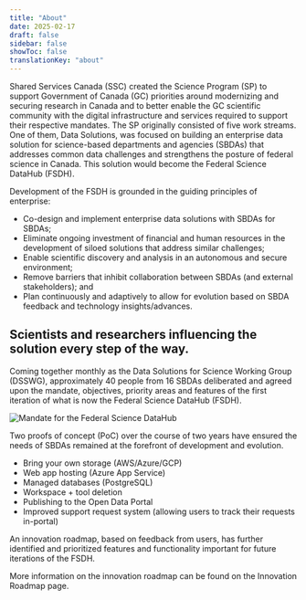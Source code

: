 ```yaml
---
title: "About"
date: 2025-02-17
draft: false
sidebar: false
showToc: false
translationKey: "about"
---
```


Shared Services Canada (SSC) created the Science Program (SP) to support Government of Canada (GC) priorities around modernizing and securing research in Canada and to better enable the GC scientific community with the digital infrastructure and services required to support their respective mandates. The SP originally consisted of five work streams. One of them, Data Solutions, was focused on building an enterprise data solution for science-based departments and agencies (SBDAs) that addresses common data challenges and strengthens the posture of federal science in Canada. This solution would become the Federal Science DataHub (FSDH).

Development of the FSDH is grounded in the guiding principles of enterprise:

<ul class="list-disc mb-300">
    <li>Co-design and implement enterprise data solutions with SBDAs for SBDAs; </li>
    <li>Eliminate ongoing investment of financial and human resources in the development of siloed solutions that address similar challenges; </li>
    <li>Enable scientific discovery and analysis in an autonomous and secure environment; </li>
    <li>Remove barriers that inhibit collaboration between SBDAs (and external stakeholders); and </li>
    <li>Plan continuously and adaptively to allow for evolution based on SBDA feedback and technology insights/advances. </li>
</ul>

## Scientists and researchers influencing the solution every step of the way.

Coming together monthly as the Data Solutions for Science Working Group (DSSWG), approximately 40 people from 16 SBDAs deliberated and agreed upon the mandate, objectives, priority areas and features of the first iteration of what is now the Federal Science DataHub (FSDH).

<img src="/images/fsdh/fsdh-mandate-objectives.png" alt="Mandate for the Federal Science DataHub" />

Two proofs of concept (PoC) over the course of two years have ensured the needs of SBDAs remained at the forefront of development and evolution.

<ul class="list-disc mb-300">
    <li>Bring your own storage (AWS/Azure/GCP) </li>
    <li>Web app hosting (Azure App Service) </li>
    <li>Managed databases (PostgreSQL) </li>
    <li>Workspace + tool deletion </li>
    <li>Publishing to the Open Data Portal </li>
    <li>Improved support request system (allowing users to track their requests in-portal) </li>
</ul>

An innovation roadmap, based on feedback from users, has further identified and prioritized features and functionality important for future iterations of the FSDH.

More information on the innovation roadmap can be found on the <gcds-link href="/about/roadmap">Innovation Roadmap page</gcds-link>.